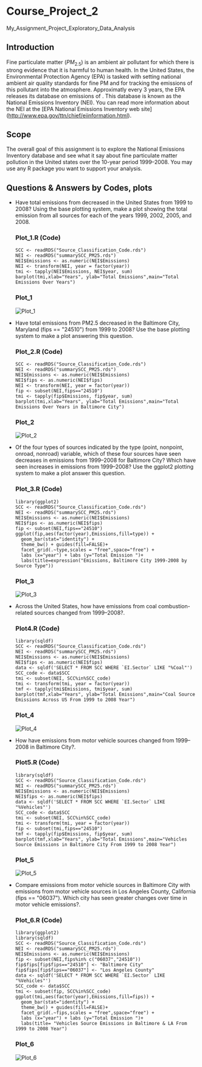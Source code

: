 # Course_Project_2
My_Assignment_Project_Exploratory_Data_Analysis

## Introduction
Fine particulate matter ($PM_{2.5}$) is an ambient air pollutant for which there is strong evidence that it is harmful to human health. In the United States, 
the Environmental Protection Agency (EPA) is tasked with setting national ambient air quality standards for fine PM and for tracking the emissions of this pollutant 
into the atmosphere. Approximatly every 3 years, the EPA releases its database on emissions of . This database is known as the National Emissions Inventory (NEI). 
You can read more information about the NEI at the [EPA National Emissions Inventory web site] (http://www.epa.gov/ttn/chief/eiinformation.html).

## Scope
The overall goal of this assignment is to explore the National Emissions Inventory database and see what it say about fine particulate matter pollution in the 
United states over the 10-year period 1999–2008. You may use any R package you want to support your analysis.

## Questions & Answers by Codes, plots
- Have total emissions from  decreased in the United States from 1999 to 2008? Using the base plotting system, make a plot showing the total  emission from all 
  sources for each of the years 1999, 2002, 2005, and 2008.
  
  ### Plot_1.R (Code)
  ```
  SCC <- readRDS("Source_Classification_Code.rds")
  NEI <- readRDS("summarySCC_PM25.rds")
  NEI$Emissions <- as.numeric(NEI$Emissions)
  NEI <- transform(NEI, year = factor(year))
  tmi <- tapply(NEI$Emissions, NEI$year, sum)
  barplot(tmi,xlab="Years", ylab="Total Emissions",main="Total Emissions Over Years")
  ```
  ### Plot_1
  ![Plot_1](/Plot_1.png)
- Have total emissions from PM2.5 decreased in the Baltimore City, Maryland (fips == "24510") from 1999 to 2008? Use the base plotting system to make a plot 
  answering this question. 
  ### Plot_2.R (Code)
  ```
  SCC <- readRDS("Source_Classification_Code.rds")
  NEI <- readRDS("summarySCC_PM25.rds")
  NEI$Emissions <- as.numeric(NEI$Emissions)
  NEI$fips <- as.numeric(NEI$fips)
  NEI <- transform(NEI, year = factor(year))
  fip <- subset(NEI,fips=="24510")
  tmi <- tapply(fip$Emissions, fip$year, sum)
  barplot(tmi,xlab="Years", ylab="Total Emissions",main="Total Emissions Over Years in Baltimore City")
  ```
  ### Plot_2
  ![Plot_2](/Plot_2.png)
- Of the four types of sources indicated by the type (point, nonpoint, onroad, nonroad) variable, which of these four sources have seen decreases in emissions 
  from 1999–2008 for Baltimore City? Which have seen increases in emissions from 1999–2008? Use the ggplot2 plotting system to make a plot answer this question.
  ### Plot_3.R (Code)
  ```
  library(ggplot2)
  SCC <- readRDS("Source_Classification_Code.rds")
  NEI <- readRDS("summarySCC_PM25.rds")
  NEI$Emissions <- as.numeric(NEI$Emissions)
  NEI$fips <- as.numeric(NEI$fips)
  fip <- subset(NEI,fips=="24510")
  ggplot(fip,aes(factor(year),Emissions,fill=type)) +
    geom_bar(stat="identity") +
    theme_bw() + guides(fill=FALSE)+
    facet_grid(.~type,scales = "free",space="free") + 
    labs (x="year") + labs (y="Total Emission ")+ 
    labs(title=expression("Emissions, Baltimore City 1999-2008 by Source Type"))
  ```
  ### Plot_3
  ![Plot_3](/Plot_3.png)
- Across the United States, how have emissions from coal combustion-related sources changed from 1999–2008?.
  ### Plot4.R (Code)
  ```
  library(sqldf)
  SCC <- readRDS("Source_Classification_Code.rds")
  NEI <- readRDS("summarySCC_PM25.rds")
  NEI$Emissions <- as.numeric(NEI$Emissions)
  NEI$fips <- as.numeric(NEI$fips)
  data <- sqldf('SELECT * FROM SCC WHERE `EI.Sector` LIKE "%Coal"')
  SCC_code <- data$SCC
  tmi <- subset(NEI, SCC%in%SCC_code)
  tmi <- transform(tmi, year = factor(year))
  tmf <- tapply(tmi$Emissions, tmi$year, sum)
  barplot(tmf,xlab="Years", ylab="Total Emissions",main="Coal Source Emissions Across US From 1999 to 2008 Year")
  ```
  ### Plot_4
  ![Plot_4](/Plot_4.png)
- How have emissions from motor vehicle sources changed from 1999–2008 in Baltimore City?.
  ### Plot5.R (Code)
  ```
  library(sqldf)
  SCC <- readRDS("Source_Classification_Code.rds")
  NEI <- readRDS("summarySCC_PM25.rds")
  NEI$Emissions <- as.numeric(NEI$Emissions)
  NEI$fips <- as.numeric(NEI$fips)
  data <- sqldf('SELECT * FROM SCC WHERE `EI.Sector` LIKE "%Vehicles"')
  SCC_code <- data$SCC
  tmi <- subset(NEI, SCC%in%SCC_code)
  tmi <- transform(tmi, year = factor(year))
  fip <- subset(tmi,fips=="24510")
  tmf <- tapply(fip$Emissions, fip$year, sum)
  barplot(tmf,xlab="Years", ylab="Total Emissions",main="Vehicles Source Emissions in Baltimore City From 1999 to 2008 Year")
  ```
  ### Plot_5
  ![Plot_5](/Plot_5.png)
- Compare emissions from motor vehicle sources in Baltimore City with emissions from motor vehicle sources in Los Angeles County, California (fips == "06037"). 
  Which city has seen greater changes over time in motor vehicle emissions?.
  ### Plot_6.R (Code)
  ```
  library(ggplot2)
  library(sqldf)
  SCC <- readRDS("Source_Classification_Code.rds")
  NEI <- readRDS("summarySCC_PM25.rds")
  NEI$Emissions <- as.numeric(NEI$Emissions)
  fip <- subset(NEI,fips%in% c("06037","24510"))
  fip$fips[fip$fips=="24510"] <- "Baltimore City"
  fip$fips[fip$fips=="06037"] <- "Los Angeles County"
  data <- sqldf('SELECT * FROM SCC WHERE `EI.Sector` LIKE "%Vehicles"')
  SCC_code <- data$SCC
  tmi <- subset(fip, SCC%in%SCC_code)
  ggplot(tmi,aes(factor(year),Emissions,fill=fips)) +
    geom_bar(stat="identity") +
    theme_bw() + guides(fill=FALSE)+
    facet_grid(.~fips,scales = "free",space="free") + 
    labs (x="year") + labs (y="Total Emission ")+ 
    labs(title= "Vehicles Source Emissions in Baltimore & LA From 1999 to 2008 Year")
  ```
  ### Plot_6
  ![Plot_6](/Plot_6.png)
